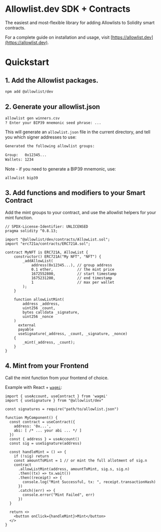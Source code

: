 # Allowlist.dev SDK + Contracts

The easiest and most-flexible library for adding Allowlists to Solidity smart  contracts.

For a complete guide on installation and usage, visit [https://allowlist.dev](https://allowlist.dev).

# Quickstart

## 1. Add the Allowlist packages.

```sh
npm add @allowlist/dev
```

## 2. Generate your allowlist.json

```sh
allowlist gen winners.csv 
? Enter your BIP39 mnemonic seed phrase: ...
```

This will generate an `allowlist.json` file in the current directory, and tell you which signer addresses to use:

```sh
Generated the following allowlist groups:

Group:   0x12345...
Wallets: 1234
```

Note - if you need to generate a BIP39 mnemonic, use: 
```
allowlist bip39
```

## 3. Add functions and modifiers to your Smart Contract

Add the mint groups to your contract, and use the allowlist helpers for your mint function. 

```solidity
// SPDX-License-Identifier: UNLICENSED
pragma solidity ^0.8.13;

import "@allowlist/dev/contracts/AllowList.sol";
import "erc721a/contracts/ERC721A.sol";

contract MyNFT is ERC721A, AllowList {
    constructor() ERC721A("My NFT", "NFT") {
        _addAllowList(
            address(0x12345...), // group address
            0.1 ether,           // the mint price
            1672552800,          // start timestamp
            1675231200,          // end timestamp
            1                    // max per wallet
        );
    }

    function allowListMint(
        address _address,
        uint256 _count,
        bytes calldata _signature,
        uint256 _nonce
    ) 
      external 
      payable 
      useSignature(_address, _count, _signature, _nonce) 
    {
        _mint(_address, _count);
    }
}
```

## 4. Mint from your Frontend

Call the mint function from your frontend of choice.

Example with React + [`wagmi`](https://wagmi.sh):

```tsx
import { useAccount, useContract } from 'wagmi'
import { useSignature } from "@allowlist/dev"

const signatures = require("path/to/allowlist.json")
 
function MyComponent() {
  const contract = useContract({
    address: '0x...',
    abi: [ /* ... your abi ... */ ] 
  })
  const { address } = useAccount()
  const sig = useSignature(address)
  
  const handleMint = () => {
    if (!sig) return
    const amountToMint = 1 // or mint the full allotment of sig.n
    contract
      .allowListMint(address, amountToMint, sig.s, sig.n)
      .then((tx) => tx.wait())
      .then((receipt) => {
        console.log("Mint Successful, tx: ", receipt.transactionHash)
      })
      .catch((err) => {
        console.error("Mint Failed", err)
      })
  }

  return <>
    <button onClick={handleMint}>Mint</button>
  </>
}
```
